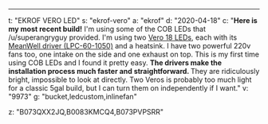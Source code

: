 ---
t: "EKROF VERO LED"
s: "ekrof-vero"
a: "ekrof"
d: "2020-04-18"
c: "<strong>Here is my most recent build!</strong> I'm using some of the COB LEDs that /u/superangryguy provided. I'm using two <a href='https://www.amazon.com/BRIDGELUX-BXRC-50C4001-D-74-5000K-White-Array/dp/B073QXX2JQ/ref=as_li_ss_tl?ie=UTF8&qid=1528654765&sr=8-1-spons&keywords=vero+18&psc=1&linkCode=ll1&tag=spacbuck-20&linkId=ccbe312baccce1485e5f52ec6cca7969'>Vero 18 LEDs</a>, each with its <a href='https://www.amazon.com/MEAN-WELL-LPC-60-1050-Protection-Switching/dp/B0083KMCQ4//ref=as_li_ss_tl?ie=UTF8&linkCode=ll1&tag=spacbuck-20&linkId=3dbc779b531b35d64f0590e735f0baee'>MeanWell driver (LPC-60-1050)</a> and a heatsink. I have two powerful 220v fans too, one intake on the side and one exhaust on top.
  This is my first time using COB LEDs and I found it pretty easy. <strong>The drivers make the installation process much faster and straightforward. </strong>They are ridiculously bright, impossible to look at directly. Two Veros is probably too much light for a classic 5gal build, but I can turn them on independently if I want."
v: "9973"
g: "bucket,ledcustom,inlinefan"

z: "B073QXX2JQ,B0083KMCQ4,B073PVPSRR"
